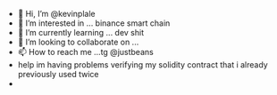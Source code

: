 - 👋 Hi, I’m @kevinplale
- 👀 I’m interested in ... binance smart chain
- 🌱 I’m currently learning ... dev shit
- 💞️ I’m looking to collaborate on ...
- 📫 How to reach me ...tg @justbeans
 - help im having problems verifying my solidity contract that i already previously used twice
 - 

